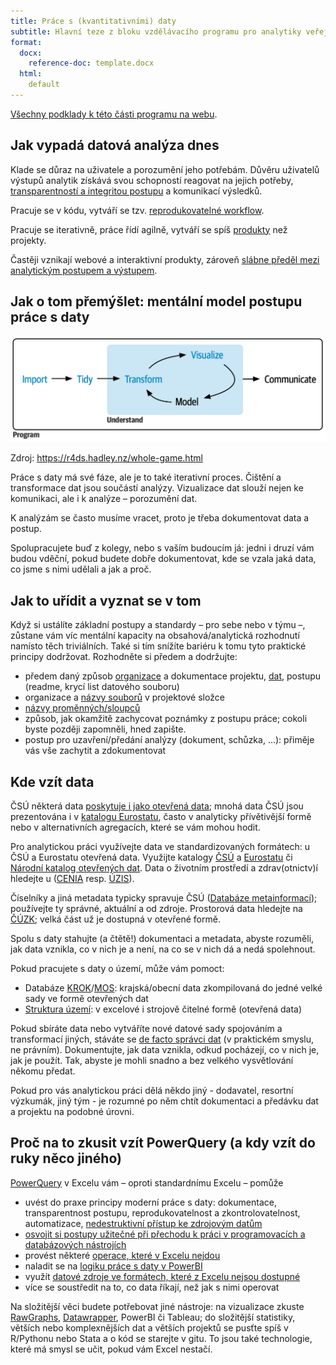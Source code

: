 ```yaml
---
title: Práce s (kvantitativními) daty
subtitle: Hlavní teze z bloku vzdělávacího programu pro analytiky veřejné správy
format: 
  docx:
    reference-doc: template.docx
  html: 
    default
---
```


[Všechny podklady k této části programu na webu](https://petrbouchal.xyz/analytici/).

## Jak vypadá datová analýza dnes

Klade se důraz na uživatele a porozumění jeho potřebám. Důvěru uživatelů výstupů analytik získává svou schopností reagovat na jejich potřeby, [transparentností a integritou postupu](https://best-practice-and-impact.github.io/qa-of-code-guidance/intro.html) a komunikací výsledků.

Pracuje se v kódu, vytváří se tzv. [reprodukovatelné workflow](https://analysisfunction.civilservice.gov.uk/support/reproducible-analytical-pipelines/). 

Pracuje se iterativně, práce řídí agilně, vytváří se spíš [produkty](https://locallyoptimistic.com/post/data-product-manager/) než projekty.

Častěji vznikají webové a interaktivní produkty, zároveň [slábne předěl mezi analytickým postupem a výstupem](https://r4ds.hadley.nz/quarto.html).

## Jak o tom přemýšlet: mentální model postupu práce s daty

![](slides/images/whole-game.png)

Zdroj: <https://r4ds.hadley.nz/whole-game.html>

Práce s daty má své fáze, ale je to také iterativní proces. Čištění a transformace dat jsou součástí analýzy. Vizualizace dat slouží nejen ke komunikaci, ale i k analýze – porozumění dat.

K analýzám se často musíme vracet, proto je třeba dokumentovat data a postup.

Spolupracujete buď z kolegy, nebo s vaším budoucím já: jedni i druzí vám budou vděční, pokud budete dobře dokumentovat, kde se vzala jaká data, co jsme s nimi udělali a jak a proč.

## Jak to uřídit a vyznat se v tom

Když si ustálíte základní postupy a standardy – pro sebe nebo v týmu –, zůstane vám víc mentální kapacity na obsahová/analytická rozhodnutí namísto těch triviálních. Také si tím snížíte bariéru k tomu tyto praktické principy dodržovat. Rozhodněte si předem a dodržujte:
   
  - předem daný způsob [organizace](https://rstats.wtf/projects.html#work-in-a-project) a dokumentace projektu, [dat](https://doi.org/10.1080/00031305.2017.1375989), postupu (readme, krycí list datového souboru)
  - organizace a [názvy souborů](https://github.com/jennybc/how-to-name-files/raw/main/how-to-name-files.pdf) v projektové složce
  - [názvy proměnných/sloupců](http://www2.stat.duke.edu/~rcs46/lectures_2015/01-markdown-git/slides/naming-slides/naming-slides.pdf)
  - způsob, jak okamžitě zachycovat poznámky z postupu práce; cokoli byste později zapomněli, hned zapište.
  - postup pro uzavření/předání analýzy (dokument, schůzka, ...): přiměje vás vše zachytit a zdokumentovat

## Kde vzít data

ČSÚ některá data [poskytuje i jako otevřená data](https://www.czso.cz/csu/czso/katalog-produktu?filtr=true&vlastnosti=22); mnohá data ČSÚ jsou prezentována i v [katalogu Eurostatu](https://ec.europa.eu/eurostat/web/products-catalogues), často v analyticky přívětivější formě nebo v alternativních agregacích, které se vám mohou hodit.

Pro analytickou práci využívejte data ve standardizovaných formátech: u ČSÚ a Eurostatu otevřená data. Využijte katalogy [ČSÚ](https://www.czso.cz/csu/czso/katalog-produktu?filtr=true&vlastnosti=22) a [Eurostatu](https://ec.europa.eu/eurostat/web/products-catalogues) či [Národní katalog otevřených dat](https://data.gov.cz/datov%C3%A9-sady). Data o životním prostředí a zdrav(otnictv)í hledejte u  ([CENIA](https://www.cenia.cz/data/) resp. [ÚZIS](https://www.uzis.cz/index.php?pg=vystupy)).

Číselníky a jiná metadata typicky spravuje ČSÚ ([Databáze metainformací](https://www.czso.cz/csu/czso/databaze_metainformaci)); používejte ty správné, aktuální a od zdroje. Prostorová data hledejte na [ČÚZK](https://geoportal.cuzk.cz/(S(3ulvz4m5hf2m3zsnuh0s0qxq))/Default.aspx?mode=TextMeta&side=data_uvod&text=data_sady&head_tab=sekce-05-gp&menu=52&news=yes); velká část už je dostupná v otevřené formě.

Spolu s daty stahujte (a čtětě!) dokumentaci a metadata, abyste rozuměli, jak data vznikla, co v nich je a není, na co se v nich dá a nedá spolehnout.

Pokud pracujete s daty o území, může vám pomoct:

- Databáze [KROK](https://www.czso.cz/csu/czso/databaze-krok-otevrena-data)/[MOS](https://www.czso.cz/csu/czso/databaze-mos-otevrena-data): krajská/obecní data zkompilovaná do jedné velké sady ve formě otevřených dat
- [Struktura území](https://www.czso.cz/csu/czso/uzemi-sidelni-struktura): v excelové i strojově čitelné formě (otevřená data)

Pokud sbíráte data nebo vytváříte nové datové sady spojováním a transformací jiných, stáváte se [de facto správci dat](https://www.gov.uk/guidance/creating-and-sharing-spreadsheets) (v praktickém smyslu, ne právním). Dokumentujte, jak data vznikla, odkud pocházejí, co v nich je, jak je použít. Tak, abyste je mohli snadno a bez velkého vysvětlování někomu předat.

Pokud pro vás analytickou práci dělá někdo jiný - dodavatel, resortní výzkumák, jiný tým - je rozumné po něm chtít dokumentaci a předávku dat a projektu na podobné úrovni.

## Proč na to zkusit vzít PowerQuery (a kdy vzít do ruky něco jiného)

[PowerQuery](https://support.microsoft.com/en-us/office/about-power-query-in-excel-7104fbee-9e62-4cb9-a02e-5bfb1a6c536a) v Excelu vám – oproti standardnímu Excelu – pomůže
  
  - uvést do praxe principy moderní práce s daty: dokumentace, transparentnost postupu, reprodukovatelnost a zkontrolovatelnost, automatizace, [nedestruktivní přístup ke zdrojovým datům](https://support.microsoft.com/en-us/office/import-or-export-text-txt-or-csv-files-5250ac4c-663c-47ce-937b-339e391393ba#ID0EBBN=Newer_versions)
  - [osvojit si postupy užitečné při přechodu k práci v programovacích a databázových nástrojích](https://taraskaduk.com/posts/2018-03-29-power-query/)
  - provést některé [operace, které v Excelu nejdou](https://exceloffthegrid.com/power-query-unpivot-data/)
  - naladit se na [logiku práce s daty v PowerBI](https://learn.microsoft.com/en-us/power-bi/transform-model/desktop-query-overview)
  - využít [datové zdroje ve formátech, které z Excelu nejsou dostupné](https://learn.microsoft.com/en-us/power-query/connectors/)
  - více se soustředit na to, co data říkají, než jak s nimi operovat

Na složitější věci budete potřebovat jiné nástroje: na vizualizace zkuste [RawGraphs](https://www.rawgraphs.io/), [Datawrapper](https://www.datawrapper.de/), PowerBI či Tableau; do složitější statistiky, větších nebo komplexnějších dat a větších projektů se pusťte spíš v R/Pythonu nebo Stata a o kód se starejte v gitu. To jsou také technologie, které má smysl se učit, pokud vám Excel nestačí.


